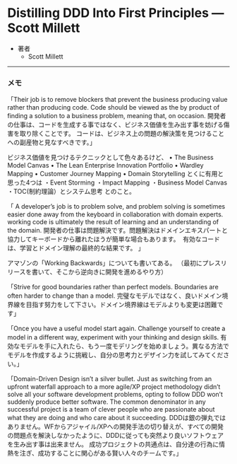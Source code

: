 # Distilling DDD Into First Principles — Scott Millett

- 著者
    - Scott Millett


---
### メモ


「Their job is to remove blockers that prevent the business producing value rather than producing code.
Code should be viewed as the by product of finding a solution to a business problem, meaning that, on occasion.
開発者の仕事は、コードを生成する事ではなく、ビジネス価値を生み出す事を妨げる傷害を取り除くことです。
コードは、ビジネス上の問題の解決策を見つけることへの副産物と見なすべきです。」




ビジネス価値を見つけるテクニックとして色々あるけど、
• The Business Model Canvas
• The Lean Enterprise Innovation Portfolio
• Wardley Mapping
• Customer Journey Mapping
• Domain Storytelling
とくに有用と思った4つは
・Event Storming
・Impact Mapping
・Business Model Canvas
・TOC(制約理論）とシステム思考
とのこと。






「 A developer’s job is to problem solve, and problem solving is sometimes easier done away from the keyboard in collaboration with domain experts.
 working code is ultimately the result of learning and an understanding of the domain.
 開発者の仕事は問題解決です。問題解決はドメインエキスパートと協力してキーボードから離れたほうが簡単な場合もあります。
 有効なコードは、学習とドメイン理解の最終的な結果です。 」








アマゾンの「Working Backwards」についても書いてある。
（最初にプレスリリースを書いて、そこから逆向きに開発を進めるやり方）




「Strive for good boundaries rather than perfect models. Boundaries are often harder to change than a model.
完璧なモデルではなく、良いドメイン境界線を目指す努力をして下さい。ドメイン境界線はモデルよりも変更は困難です」




「Once you have a useful model start again. Challenge yourself to create a model in a different way, experiment with your thinking and design skills.
有効なモデルを手に入れたら、もう一度モデリングを始めましょう。異なる方法でモデルを作成するように挑戦し、自分の思考力とデザイン力を試してみてください。」






「Domain-Driven Design isn’t a silver bullet.
Just as switching from an upfront waterfall approach to a more agile/XP project methodology didn’t solve all your software  development problems, opting to follow DDD won’t suddenly produce better software.
The common denominator in any successful project is a team of clever people who are passionate about what they are doing and who care about it succeeding.
DDDは銀の弾丸ではありません。WFからアジャイル/XPへの開発手法の切り替えが、すべての開発の問題点を解決しなかったように、DDDに従っても突然より良いソフトウェアを生み出す事は出来ません。
成功プロジェクトの共通点は、自分達の行為に情熱を注ぎ、成功することに関心がある賢い人々のチームです。」








